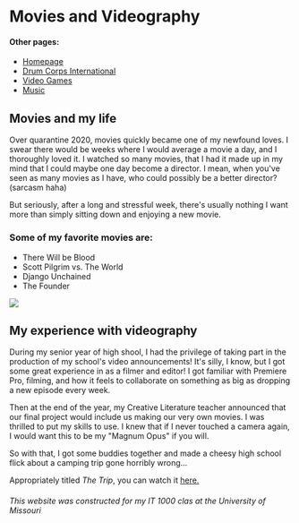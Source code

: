 # Movies and Videography

#### Other pages:

<html>
  <body>
    <ul>
      <li><a href="README.md">Homepage</a></li>
      <li><a href="Drum_Corps.md">Drum Corps International</a></li>
      <li><a href="Video_Games.md">Video Games</a></li>
      <li><a href="">Music</a></li>
    </ul>
    </body>
  </html>

## Movies and my life   

Over quarantine 2020, movies quickly became one of my newfound loves. I swear there would
be weeks where I would average a movie a day, and I thoroughly loved it. I watched so many
movies, that I had it made up in my mind that I could maybe one day become a director. I 
mean, when you've seen as many movies as I have, who could possibly be a better director?
(sarcasm haha)

But seriously, after a long and stressful week, there's usually nothing I want more than 
simply sitting down and enjoying a new movie.

### Some of my favorite movies are:
* There Will be Blood
* Scott Pilgrim vs. The World
* Django Unchained
* The Founder

![](https://upload.wikimedia.org/wikipedia/en/thumb/d/da/There_Will_Be_Blood_Poster.jpg/220px-There_Will_Be_Blood_Poster.jpg)

## My experience with videography

During my senior year of high shool, I had the privilege of taking part in the production of
my school's video announcements! It's silly, I know, but I got some great experience in as a
filmer and editor! I got familiar with Premiere Pro, filming, and how it feels to collaborate
on something as big as dropping a new episode every week. 

Then at the end of the year, my Creative Literature teacher announced that our final project
would include us making our very own movies. 
I was thrilled to put my skills to use. I knew that if I never touched a camera again, I would
want this to be my "Magnum Opus" if you will.

So with that, I got some buddies together and made a cheesy high school flick about a camping 
trip gone horribly wrong... 

Appropriately titled _The Trip_, you can watch it [here.](https://www.youtube.com/watch?v=iUMiS2Dtqyg)

###### This website was constructed for my IT 1000 clas at the University of Missouri
        
       
